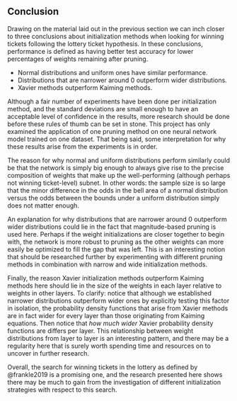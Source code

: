 ## Conclusion

Drawing on the material laid out in the previous section we can inch closer to
three conclusions about initialization methods when looking for winning tickets
following the lottery ticket hypothesis. In these conclusions, performance is
defined as having better test accuracy for lower percentages of weights
remaining after pruning.

* Normal distributions and uniform ones have similar performance.
* Distributions that are narrower around $0$ outperform wider distributions.
* Xavier methods outperform Kaiming methods.

Although a fair number of experiments have been done per initialization method,
and the standard deviations are small enough to have an acceptable level of
confidence in the results, more research should be done before these rules of
thumb can be set in stone. This project has only examined the application of
one pruning method on one neural network model trained on one dataset. That
being said, some interpretation for why these results arise from the
experiments is in order.

The reason for why normal and uniform distributions perform similarly could be
that the network is simply big enough to always give rise to the precise
composition of weights that make up the well-performing (although perhaps not
winning ticket-level) subnet. In other words: the sample size is so large that
the minor difference in the odds in the bell area of a normal distribution
versus the odds between the bounds under a uniform distribution simply does not
matter enough.

An explanation for why distributions that are narrower around $0$ outperform
wider distributions could lie in the fact that magnitude-based pruning is used
here. Perhaps if the weight initializations are closer together to begin with,
the network is more robust to pruning as the other weights can more easily be
optimized to fill the gap that was left. This is an interesting notion that
should be researched further by experimenting with different pruning methods
in combination with narrow and wide initialization methods.

Finally, the reason Xavier initialization methods outperform Kaiming methods
here should lie in the size of the weights in each layer relative to weights in
other layers. To clarify: notice that although we established narrower
distributions outperform wider ones by explicitly testing this factor in
isolation, the probability density functions that arise from Xavier methods are
in fact wider for every layer than those originating from Kaiming equations.
Then notice that _how much wider_ Xavier probability density functions are
differs per layer. This relationship between weight distributions from layer to
layer is an interesting pattern, and there may be a regularity here that is
surely worth spending time and resources on to uncover in further research.

Overall, the search for winning tickets in the lottery as defined by
@frankle2019 is a promising one, and the research presented here shows there
may be much to gain from the investigation of different initialization
strategies with respect to this search.
